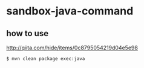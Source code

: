 # sandbox-java-command

## how to use

http://qiita.com/hide/items/0c8795054219d04e5e98

```
$ mvn clean package exec:java
```
